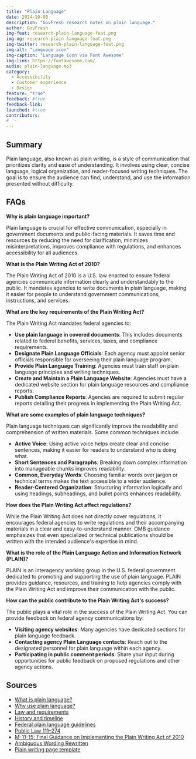 ```yaml
---
title: "Plain Language"
date: 2024-10-08
description: "GovFresh research notes on plain language."
author: GovFresh
img-feat: research-plain-language-feat.png
img-og: research-plain-language-feat.png
img-twitter: research-plain-language-feat.png
img-alt: "Language icon"
img-caption: "Language icon via Font Awesome"
img-link: https://fontawesome.com/
audio: plain-language.mp3
category:
  - Accessibility
  - Customer experience
  - Design
feature: "true"
feedback: #true
feedback-link: 
launched: #true
contributors:
#  - 
---
```


## Summary

Plain language, also known as plain writing, is a style of communication that prioritizes clarity and ease of understanding. It involves using clear, concise language, logical organization, and reader-focused writing techniques. The goal is to ensure the audience can find, understand, and use the information presented without difficulty.

## FAQs

**Why is plain language important?**

Plain language is crucial for effective communication, especially in government documents and public-facing materials. It saves time and resources by reducing the need for clarification, minimizes misinterpretations, improves compliance with regulations, and enhances accessibility for all audiences.

**What is the Plain Writing Act of 2010?**

The Plain Writing Act of 2010 is a U.S. law enacted to ensure federal agencies communicate information clearly and understandably to the public. It mandates agencies to write documents in plain language, making it easier for people to understand government communications, instructions, and services.

**What are the key requirements of the Plain Writing Act?**

The Plain Writing Act mandates federal agencies to:

* **Use plain language in covered documents**: This includes documents related to federal benefits, services, taxes, and compliance requirements.
* **Designate Plain Language Officials**: Each agency must appoint senior officials responsible for overseeing their plain language program.
* **Provide Plain Language Training**: Agencies must train staff on plain language principles and writing techniques.
* **Create and Maintain a Plain Language Website**: Agencies must have a dedicated website section for plain language resources and compliance reports.
* **Publish Compliance Reports**: Agencies are required to submit regular reports detailing their progress in implementing the Plain Writing Act.

**What are some examples of plain language techniques?**

Plain language techniques can significantly improve the readability and comprehension of written materials. Some common techniques include:

* **Active Voice**: Using active voice helps create clear and concise sentences, making it easier for readers to understand who is doing what.
* **Short Sentences and Paragraphs**: Breaking down complex information into manageable chunks improves readability.
* **Common, Everyday Words**: Choosing familiar words over jargon or technical terms makes the text accessible to a wider audience.
* **Reader-Centered Organization**: Structuring information logically and using headings, subheadings, and bullet points enhances readability.

**How does the Plain Writing Act affect regulations?**

While the Plain Writing Act does not directly cover regulations, it encourages federal agencies to write regulations and their accompanying materials in a clear and easy-to-understand manner. OMB guidance emphasizes that even specialized or technical publications should be written with the intended audience's expertise in mind.

**What is the role of the Plain Language Action and Information Network (PLAIN)?**

PLAIN is an interagency working group in the U.S. federal government dedicated to promoting and supporting the use of plain language. PLAIN provides guidance, resources, and training to help agencies comply with the Plain Writing Act and improve their communication with the public.

**How can the public contribute to the Plain Writing Act's success?**

The public plays a vital role in the success of the Plain Writing Act. You can provide feedback on federal agency communications by:

* **Visiting agency websites**: Many agencies have dedicated sections for plain language feedback.
* **Contacting agency Plain Language contacts**: Reach out to the designated personnel for plain language within each agency.
* **Participating in public comment periods**: Share your input during opportunities for public feedback on proposed regulations and other agency actions.

## Sources

- [What is plain language?](https://www.plainlanguage.gov/about/definitions/)
- [Why use plain language?](https://www.plainlanguage.gov/about/benefits/)
- [Law and requirements](https://www.plainlanguage.gov/law/)
- [History and timeline](https://www.plainlanguage.gov/about/history/)
- [Federal plain language guidelines](https://www.plainlanguage.gov/guidelines/)
- [Public Law 111–274](https://www.govinfo.gov/content/pkg/PLAW-111publ274/pdf/PLAW-111publ274.pdf)
- [M-11-15: Final Guidance on Implementing the Plain Writing Act of 2010](https://obamawhitehouse.archives.gov/sites/default/files/omb/memoranda/2011/m11-15.pdf)
- [Ambiguous Wording Rewritten](https://www.plainlanguage.gov/examples/before-and-after/ambiguity/)
- [Plain writing page template](https://www.plainlanguage.gov/law/page-template/)
